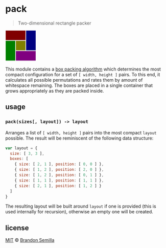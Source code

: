 # pack
> Two-dimensional rectangle packer

![boxes](boxes.png)

This module contains a [box packing algorithm](https://en.wikipedia.org/wiki/Bin_packing_problem) which determines the most compact configuration for a set of `[ width, height ]` pairs. To this end, it calculates all possible permutations and rates them by amount of whitespace remaining. The boxes are placed in a single container that grows appropriately as they are packed inside.

## usage

### `pack(sizes[, layout]) -> layout`
Arranges a list of `[ width, height ]` pairs into the most compact `layout` possible. The result will be reminiscent of the following data structure:
```js
var layout = {
  size: [ 3, 3 ],
  boxes: [
    { size: [ 2, 1 ], position: [ 0, 0 ] },
    { size: [ 1, 2 ], position: [ 2, 0 ] },
    { size: [ 1, 2 ], position: [ 0, 1 ] },
    { size: [ 1, 1 ], position: [ 1, 1 ] },
    { size: [ 2, 1 ], position: [ 1, 2 ] }
  ]
}
```
The resulting layout will be built around `layout` if one is provided (this is used internally for recursion), otherwise an empty one will be created.

## license
[MIT](https://opensource.org/licenses/MIT) © [Brandon Semilla](https://git.io/semibran)

